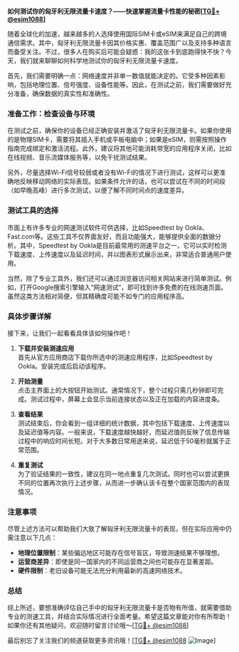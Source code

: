 **如何测试你的匈牙利无限流量卡速度？——快速掌握流量卡性能的秘密[[TG💪+ @esim1088](https://t.me/s/esim1088)]**

随着全球化的加速，越来越多的人选择使用国际SIM卡或eSIM来满足自己的跨境通信需求。其中，匈牙利无限流量卡因其价格实惠、覆盖范围广以及支持多种语言而备受关注。不过，很多人在购买后可能会疑惑：我的这张卡到底跑得快不快？今天，我们就来聊聊如何科学地测试你的匈牙利无限流量卡速度。

首先，我们需要明确一点：网络速度并非单一数值就能决定的。它受多种因素影响，包括地理位置、信号强度、设备性能等。因此，在测试之前，我们需要做好充分准备，确保数据的真实性和准确性。

### 准备工作：检查设备与环境

在测试之前，确保你的设备已经正确安装并激活了匈牙利无限流量卡。如果你使用的是物理SIM卡，需要将其插入手机或平板电脑中；如果是eSIM，则需按照操作指南完成绑定和激活流程。此外，建议将其他可能消耗带宽的应用程序关闭，比如在线视频、音乐流媒体服务等，以免干扰测试结果。

另外，尽量选择Wi-Fi信号较弱或者没有Wi-Fi的情况下进行测试，这样可以更准确地反映移动网络的实际表现。如果条件允许的话，也可以尝试在不同的时间段（如早晚高峰）进行多次测试，以便了解不同时间点的速度差异。

### 测试工具的选择

市面上有许多专业的网速测试软件可供选择，比如Speedtest by Ookla、Fast.com等。这些工具不仅界面友好，而且功能强大，能够提供全面的数据分析。其中，Speedtest by Ookla是目前最常用的测速平台之一，它可以实时检测下载速度、上传速度以及延迟时间，并以图表形式展示出来，非常适合普通用户使用。

当然，除了专业工具外，我们还可以通过浏览器访问相关网站来进行简单测试。例如，打开Google搜索引擎输入“网速测试”，即可找到许多免费的在线测速页面。虽然这类方法相对简便，但其精确度可能不如专门的应用程序高。

### 具体步骤详解

接下来，让我们一起看看具体该如何操作吧！

1. **下载并安装测速应用**  
   首先从官方应用商店下载你所选中的测速应用程序，比如Speedtest by Ookla。安装完成后启动该程序。

2. **开始测量**  
   点击主界面上的大按钮开始测试。通常情况下，整个过程只需几秒钟即可完成。测试过程中，屏幕上会显示当前连接状态以及正在加载的内容进度条。

3. **查看结果**  
   测试结束后，你会看到一组详细的统计数据，其中包括下载速度、上传速度以及延迟值等内容。一般来说，下载速度越快越好，而延迟值则反映了信息传输过程中的响应时间长短。对于大多数日常用途来说，延迟低于50毫秒就属于正常范围。

4. **重复测试**  
   为了验证结果的一致性，建议在同一地点重复几次测试。同时也可以尝试更换不同的位置再次执行上述步骤，从而进一步确认该卡在整个国家范围内的表现情况。

### 注意事项

尽管上述方法可以帮助我们大致了解匈牙利无限流量卡的表现，但在实际应用中仍需注意以下几点：

- **地理位置限制**：某些偏远地区可能存在信号盲区，导致测速结果不够理想。
- **运营商差异**：即使是同一国家内的不同运营商之间也可能存在显著差距。
- **硬件限制**：老旧设备可能无法充分利用最新的高速网络技术。

### 总结

综上所述，要想准确评估自己手中的匈牙利无限流量卡是否物有所值，就需要借助专业的测速工具，并结合实际情况进行全面考量。希望这篇文章能对你有所帮助！如果你还有其他疑问，欢迎随时留言讨论哦～[[TG💪+ @esim1088](https://t.me/s/esim1088)]

最后别忘了关注我们的频道获取更多资讯哦！[[TG💪+ @esim1088](https://t.me/s/esim1088) ![Image](https://i.postimg.cc/4NQfJmqS/Snipaste-2025-05-13-00-14-12.png)]